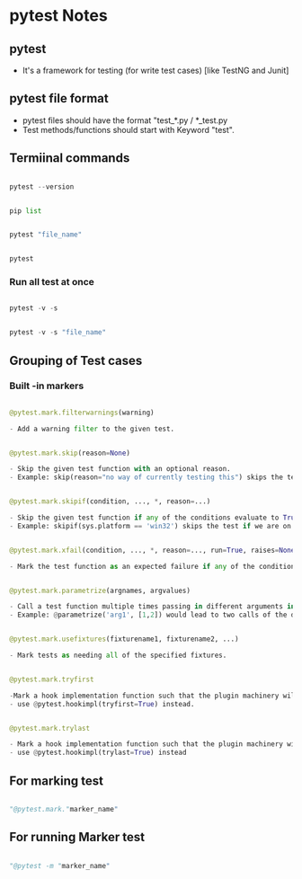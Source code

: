 # pytest Notes

## pytest  
- It's a framework for testing (for write test cases) [like TestNG and Junit]

## pytest file format
- pytest files should have the format "test_*.py / *_test.py
- Test methods/functions should start with Keyword "test".

## Termiinal commands

```python

pytest --version
```

```python

pip list
```

```python

pytest "file_name"
```

```python

pytest
```

### Run all test at once

```python

pytest -v -s
```

```python

pytest -v -s "file_name"
```

## Grouping of Test cases

### Built -in markers

```python

@pytest.mark.filterwarnings(warning)

- Add a warning filter to the given test. 
```

```python

@pytest.mark.skip(reason=None)

- Skip the given test function with an optional reason.
- Example: skip(reason="no way of currently testing this") skips the test.
```

```python

@pytest.mark.skipif(condition, ..., *, reason=...)

- Skip the given test function if any of the conditions evaluate to True.
- Example: skipif(sys.platform == 'win32') skips the test if we are on the win32 platform. 
```

```python

@pytest.mark.xfail(condition, ..., *, reason=..., run=True, raises=None, strict=xfail_strict)

- Mark the test function as an expected failure if any of the conditions evaluate to True. Optionally specify a reason for better reporting and run=False if you don't even want to execute the test function. If only specific exception(s) are expected, you can list them in raises, and if the test fails in other ways, it will be reported as a true failure.
```

```python

@pytest.mark.parametrize(argnames, argvalues)

- Call a test function multiple times passing in different arguments in turn. argvalues generally needs to be a list of values if argnames specifies only one name or a list of tuples of values if argnames specifies multiple names.
- Example: @parametrize('arg1', [1,2]) would lead to two calls of the decorated test function, one with arg1=1 and another with arg1=2.
```

```python

@pytest.mark.usefixtures(fixturename1, fixturename2, ...)

- Mark tests as needing all of the specified fixtures.
```


```python

@pytest.mark.tryfirst

-Mark a hook implementation function such that the plugin machinery will try to call it first/as early as possible.
- use @pytest.hookimpl(tryfirst=True) instead.
```

```python

@pytest.mark.trylast

- Mark a hook implementation function such that the plugin machinery will try to call it last/as late as possible.
- use @pytest.hookimpl(trylast=True) instead
```


## For marking test 

```python

"@pytest.mark."marker_name"
```

## For running Marker test

```python

"@pytest -m "marker_name"
```
